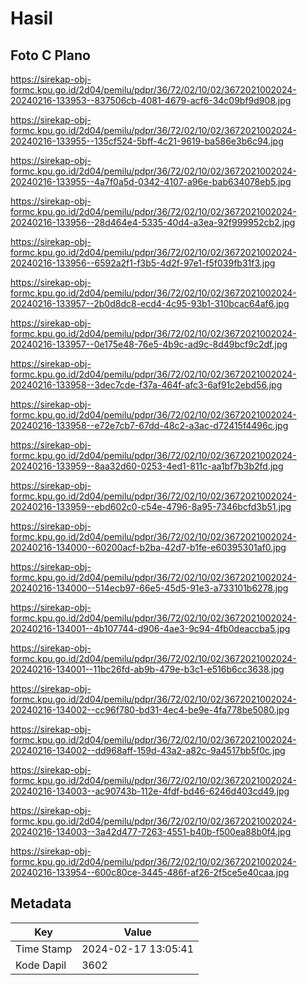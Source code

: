 # Hasil

## Foto C Plano

https://sirekap-obj-formc.kpu.go.id/2d04/pemilu/pdpr/36/72/02/10/02/3672021002024-20240216-133953--837506cb-4081-4679-acf6-34c09bf9d908.jpg

https://sirekap-obj-formc.kpu.go.id/2d04/pemilu/pdpr/36/72/02/10/02/3672021002024-20240216-133955--135cf524-5bff-4c21-9619-ba586e3b6c94.jpg

https://sirekap-obj-formc.kpu.go.id/2d04/pemilu/pdpr/36/72/02/10/02/3672021002024-20240216-133955--4a7f0a5d-0342-4107-a96e-bab634078eb5.jpg

https://sirekap-obj-formc.kpu.go.id/2d04/pemilu/pdpr/36/72/02/10/02/3672021002024-20240216-133956--28d464e4-5335-40d4-a3ea-92f999952cb2.jpg

https://sirekap-obj-formc.kpu.go.id/2d04/pemilu/pdpr/36/72/02/10/02/3672021002024-20240216-133956--6592a2f1-f3b5-4d2f-97e1-f5f039fb31f3.jpg

https://sirekap-obj-formc.kpu.go.id/2d04/pemilu/pdpr/36/72/02/10/02/3672021002024-20240216-133957--2b0d8dc8-ecd4-4c95-93b1-310bcac64af6.jpg

https://sirekap-obj-formc.kpu.go.id/2d04/pemilu/pdpr/36/72/02/10/02/3672021002024-20240216-133957--0e175e48-76e5-4b9c-ad9c-8d49bcf9c2df.jpg

https://sirekap-obj-formc.kpu.go.id/2d04/pemilu/pdpr/36/72/02/10/02/3672021002024-20240216-133958--3dec7cde-f37a-464f-afc3-6af91c2ebd56.jpg

https://sirekap-obj-formc.kpu.go.id/2d04/pemilu/pdpr/36/72/02/10/02/3672021002024-20240216-133958--e72e7cb7-67dd-48c2-a3ac-d72415f4496c.jpg

https://sirekap-obj-formc.kpu.go.id/2d04/pemilu/pdpr/36/72/02/10/02/3672021002024-20240216-133959--8aa32d60-0253-4ed1-811c-aa1bf7b3b2fd.jpg

https://sirekap-obj-formc.kpu.go.id/2d04/pemilu/pdpr/36/72/02/10/02/3672021002024-20240216-133959--ebd602c0-c54e-4796-8a95-7346bcfd3b51.jpg

https://sirekap-obj-formc.kpu.go.id/2d04/pemilu/pdpr/36/72/02/10/02/3672021002024-20240216-134000--60200acf-b2ba-42d7-b1fe-e60395301af0.jpg

https://sirekap-obj-formc.kpu.go.id/2d04/pemilu/pdpr/36/72/02/10/02/3672021002024-20240216-134000--514ecb97-66e5-45d5-91e3-a733101b6278.jpg

https://sirekap-obj-formc.kpu.go.id/2d04/pemilu/pdpr/36/72/02/10/02/3672021002024-20240216-134001--4b107744-d906-4ae3-9c94-4fb0deaccba5.jpg

https://sirekap-obj-formc.kpu.go.id/2d04/pemilu/pdpr/36/72/02/10/02/3672021002024-20240216-134001--11bc26fd-ab9b-479e-b3c1-e516b6cc3638.jpg

https://sirekap-obj-formc.kpu.go.id/2d04/pemilu/pdpr/36/72/02/10/02/3672021002024-20240216-134002--cc96f780-bd31-4ec4-be9e-4fa778be5080.jpg

https://sirekap-obj-formc.kpu.go.id/2d04/pemilu/pdpr/36/72/02/10/02/3672021002024-20240216-134002--dd968aff-159d-43a2-a82c-9a4517bb5f0c.jpg

https://sirekap-obj-formc.kpu.go.id/2d04/pemilu/pdpr/36/72/02/10/02/3672021002024-20240216-134003--ac90743b-112e-4fdf-bd46-6246d403cd49.jpg

https://sirekap-obj-formc.kpu.go.id/2d04/pemilu/pdpr/36/72/02/10/02/3672021002024-20240216-134003--3a42d477-7263-4551-b40b-f500ea88b0f4.jpg

https://sirekap-obj-formc.kpu.go.id/2d04/pemilu/pdpr/36/72/02/10/02/3672021002024-20240216-133954--600c80ce-3445-486f-af26-2f5ce5e40caa.jpg


## Metadata

| Key        | Value               |
| ---------- | ------------------- |
| Time Stamp | 2024-02-17 13:05:41 |
| Kode Dapil | 3602                |



